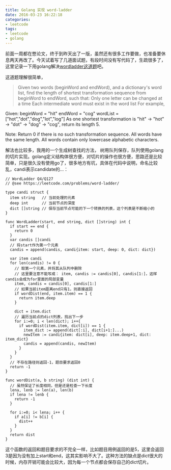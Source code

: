 ```yaml
---
title: Golang 实现 word-ladder
date: 2016-03-23 16:22:18
categories:
- leetcode
tags:
- leetcode
- golang 
---
```


前面一周都在憋论文，终于到昨天出了一版，虽然还有很多工作要做，也准备要休息两天再改了。今天试着写了几道面试题，有段时间没有写代码了，生疏很多了，这里记录一下用golang解决[wordladder这道题](https://leetcode.com/problems/word-ladder/)吧。

这道题理解很简单，

> Given two words (beginWord and endWord), and a dictionary's word list, find the length of shortest transformation sequence from beginWord to endWord, such that:
> Only one letter can be changed at a time
> Each intermediate word must exist in the word list
> For example,
> 
Given:
beginWord = "hit"
endWord = "cog"
wordList = ["hot","dot","dog","lot","log"]
As one shortest transformation is "hit" -> "hot" -> "dot" -> "dog" -> "cog",
return its length 5.
> 
Note:
Return 0 if there is no such transformation sequence.
All words have the same length.
All words contain only lowercase alphabetic characters.
<!-- more -->
解法也比较多，我用的一个生成树查找的方法， 树用队列保存，队列使用golang的切片实现。golang定义结构体很方便，对切片的操作也很方便，思路还是比较简单，只是很久没有使用go了，很多地方有坑，具体在代码中说明，命名比较乱，candi表示candidate的...：

```golang
// WordLadder Q4/Q127
// @see https://leetcode.com/problems/word-ladder/

type candi struct {
  item string	// 当前处理的元素
  deep int		// 当前节点的深度
  dict []string	// 保存当前节点可能的下一个转换的列表，这个列表是不断缩小的
}

func WordLadder(start, end string, dict []string) int {
  if start == end {
    return 0
  }
  var candis []candi
  // 将start作为第一个元素
  candis = append(candis, candi{item: start, deep: 0, dict: dict})

  var item candi
  for len(candis) != 0 {
    // 取第一个元素，并将其从队列中删除
    // 这里要注意不能写成： item, candis := candis[0], candis[1:]，这样candis会成为for里面的局部变量
    item, candis = candis[0], candis[1:]
    // 如果当前item距离end只有1，则直接返回
    if wordDist(end, item.item) == 1 {
      return item.deep
    }

    dict = item.dict
    // 遍历当前点的dict列表，找出下一步
    for i:=0; i < len(dict); i++{
      if wordDist(item.item, dict[i]) == 1 {
        item_dict := append(dict[:i], dict[i+1:]...)
        newItem := candi{item: dict[i], deep: item.deep+1, dict: item_dict}
        candis = append(candis, newItem)
      }
    }
  }
  // 不存在路径则返回-1，题目要求返回0
  return -1
}

func wordDist(a, b string) (dist int) {
  // 虽然保证了长度相同，但是还是检查一下长度
  lena, lenb := len(a), len(b)
  if lena != lenb {
    return -1
  }

  for i:=0; i< lena; i++ {
    if a[i] != b[i] {
      dist++
    }
  }
  return dist
}

```

这个函数的返回和题目要求的不完全一样，比如题目用例返回的是5，这里会返回3是因为没有加上start和end，这其实影响不大了。这种方法的缺点是dict很大的时候，内存开销可能会比较大，因为每一个节点都会保存自己的dict切片。